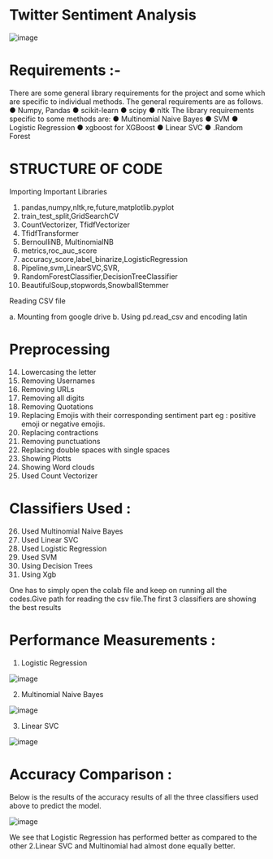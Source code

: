 # Twitter Sentiment Analysis
![image](https://user-images.githubusercontent.com/66860602/118408235-501d8080-b6a2-11eb-844a-ab9c9071eceb.png)

# Requirements :- 
There are some general library requirements for the project and some which are specific to
individual methods. The general requirements are as follows.
● Numpy, Pandas
● scikit-learn
● scipy
● nltk
The library requirements specific to some methods are:
● Multinomial Naive Bayes
● SVM
● Logistic Regression
● xgboost for XGBoost
● Linear SVC
● .Random Forest

# STRUCTURE OF CODE

Importing Important Libraries
1. pandas,numpy,nltk,re,future,matplotlib.pyplot
2. train_test_split,GridSearchCV
3. CountVectorizer, TfidfVectorizer
4. TfidfTransformer
5. BernoulliNB, MultinomialNB
6. metrics,roc_auc_score
7. accuracy_score,label_binarize,LogisticRegression
8. Pipeline,svm,LinearSVC,SVR,
9. RandomForestClassifier,DecisionTreeClassifier
10. BeautifulSoup,stopwords,SnowballStemmer

Reading CSV file

a. Mounting from google drive
b. Using pd.read_csv and encoding latin

# Preprocessing

14. Lowercasing the letter
15. Removing Usernames
16. Removing URLs
17. Removing all digits
18. Removing Quotations
19. Replacing Emojis with their corresponding sentiment part eg : positive emoji or negative emojis.
20. Replacing contractions
21. Removing punctuations
22. Replacing double spaces with single spaces
23. Showing Plotts
24. Showing Word clouds
25. Used Count Vectorizer

# Classifiers Used :

26. Used Multinomial Naive Bayes
27. Used Linear SVC
28. Used Logistic Regression
29. Used SVM
30. Using Decision Trees
31. Using Xgb

One has to simply open the colab file and keep on running all the codes.Give path for
reading the csv file.The first 3 classifiers are showing the best results

# Performance Measurements :

1. Logistic Regression

![image](https://user-images.githubusercontent.com/66860602/118408673-367d3880-b6a4-11eb-81e2-72cb05e79a24.png)

2. Multinomial Naive Bayes

![image](https://user-images.githubusercontent.com/66860602/118408684-439a2780-b6a4-11eb-8b2f-ab88c41af2b5.png)

3. Linear SVC

![image](https://user-images.githubusercontent.com/66860602/118408705-51e84380-b6a4-11eb-92c1-b2dec3f2338d.png)

# Accuracy Comparison :

Below is the results of the accuracy results of all the three classifiers used above to predict the model.

![image](https://user-images.githubusercontent.com/66860602/118408751-7fcd8800-b6a4-11eb-9055-739d9f9f098c.png)

We see that Logistic Regression has performed better as compared to the other 2.Linear SVC and
Multinomial had almost done equally better.
